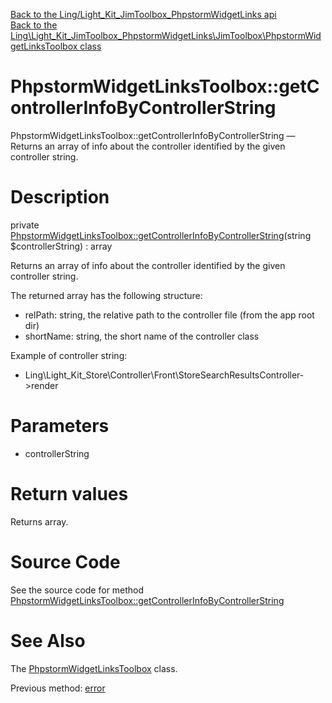 [Back to the Ling/Light_Kit_JimToolbox_PhpstormWidgetLinks api](https://github.com/lingtalfi/Light_Kit_JimToolbox_PhpstormWidgetLinks/blob/master/doc/api/Ling/Light_Kit_JimToolbox_PhpstormWidgetLinks.md)<br>
[Back to the Ling\Light_Kit_JimToolbox_PhpstormWidgetLinks\JimToolbox\PhpstormWidgetLinksToolbox class](https://github.com/lingtalfi/Light_Kit_JimToolbox_PhpstormWidgetLinks/blob/master/doc/api/Ling/Light_Kit_JimToolbox_PhpstormWidgetLinks/JimToolbox/PhpstormWidgetLinksToolbox.md)


PhpstormWidgetLinksToolbox::getControllerInfoByControllerString
================



PhpstormWidgetLinksToolbox::getControllerInfoByControllerString — Returns an array of info about the controller identified by the given controller string.




Description
================


private [PhpstormWidgetLinksToolbox::getControllerInfoByControllerString](https://github.com/lingtalfi/Light_Kit_JimToolbox_PhpstormWidgetLinks/blob/master/doc/api/Ling/Light_Kit_JimToolbox_PhpstormWidgetLinks/JimToolbox/PhpstormWidgetLinksToolbox/getControllerInfoByControllerString.md)(string $controllerString) : array




Returns an array of info about the controller identified by the given controller string.

The returned array has the following structure:

- relPath: string, the relative path to the controller file (from the app root dir)
- shortName: string, the short name of the controller class


Example of controller string:

- Ling\Light_Kit_Store\Controller\Front\StoreSearchResultsController->render




Parameters
================


- controllerString

    


Return values
================

Returns array.








Source Code
===========
See the source code for method [PhpstormWidgetLinksToolbox::getControllerInfoByControllerString](https://github.com/lingtalfi/Light_Kit_JimToolbox_PhpstormWidgetLinks/blob/master/JimToolbox/PhpstormWidgetLinksToolbox.php#L135-L149)


See Also
================

The [PhpstormWidgetLinksToolbox](https://github.com/lingtalfi/Light_Kit_JimToolbox_PhpstormWidgetLinks/blob/master/doc/api/Ling/Light_Kit_JimToolbox_PhpstormWidgetLinks/JimToolbox/PhpstormWidgetLinksToolbox.md) class.

Previous method: [error](https://github.com/lingtalfi/Light_Kit_JimToolbox_PhpstormWidgetLinks/blob/master/doc/api/Ling/Light_Kit_JimToolbox_PhpstormWidgetLinks/JimToolbox/PhpstormWidgetLinksToolbox/error.md)<br>

